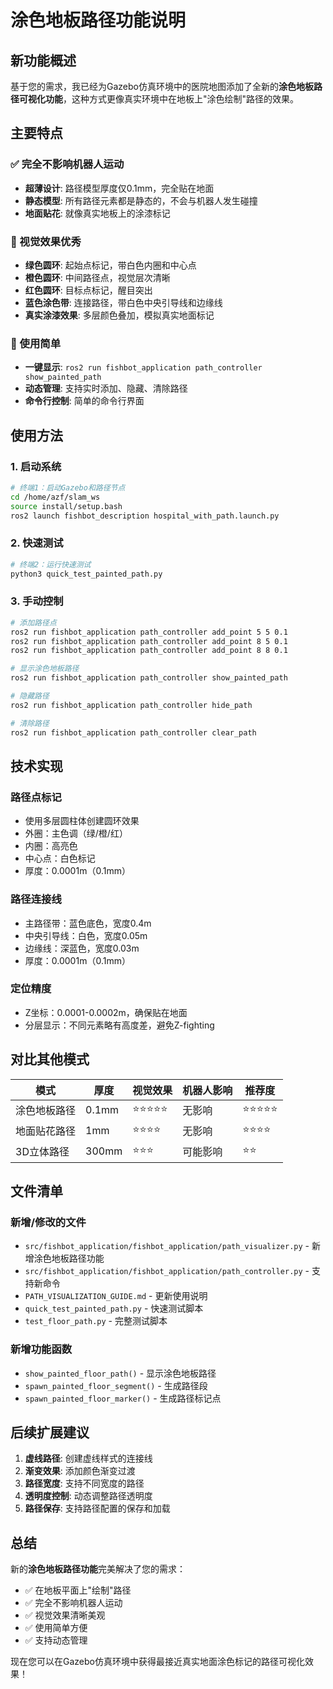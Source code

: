 # 涂色地板路径功能说明

## 新功能概述

基于您的需求，我已经为Gazebo仿真环境中的医院地图添加了全新的**涂色地板路径可视化功能**，这种方式更像真实环境中在地板上"涂色绘制"路径的效果。

## 主要特点

### ✅ 完全不影响机器人运动
- **超薄设计**: 路径模型厚度仅0.1mm，完全贴在地面
- **静态模型**: 所有路径元素都是静态的，不会与机器人发生碰撞
- **地面贴花**: 就像真实地板上的涂漆标记

### 🎨 视觉效果优秀
- **绿色圆环**: 起始点标记，带白色内圈和中心点
- **橙色圆环**: 中间路径点，视觉层次清晰
- **红色圆环**: 目标点标记，醒目突出
- **蓝色涂色带**: 连接路径，带白色中央引导线和边缘线
- **真实涂漆效果**: 多层颜色叠加，模拟真实地面标记

### 🚀 使用简单
- **一键显示**: `ros2 run fishbot_application path_controller show_painted_path`
- **动态管理**: 支持实时添加、隐藏、清除路径
- **命令行控制**: 简单的命令行界面

## 使用方法

### 1. 启动系统
```bash
# 终端1：启动Gazebo和路径节点
cd /home/azf/slam_ws
source install/setup.bash
ros2 launch fishbot_description hospital_with_path.launch.py
```

### 2. 快速测试
```bash
# 终端2：运行快速测试
python3 quick_test_painted_path.py
```

### 3. 手动控制
```bash
# 添加路径点
ros2 run fishbot_application path_controller add_point 5 5 0.1
ros2 run fishbot_application path_controller add_point 8 5 0.1
ros2 run fishbot_application path_controller add_point 8 8 0.1

# 显示涂色地板路径
ros2 run fishbot_application path_controller show_painted_path

# 隐藏路径
ros2 run fishbot_application path_controller hide_path

# 清除路径
ros2 run fishbot_application path_controller clear_path
```

## 技术实现

### 路径点标记
- 使用多层圆柱体创建圆环效果
- 外圈：主色调（绿/橙/红）
- 内圈：高亮色
- 中心点：白色标记
- 厚度：0.0001m（0.1mm）

### 路径连接线
- 主路径带：蓝色底色，宽度0.4m
- 中央引导线：白色，宽度0.05m  
- 边缘线：深蓝色，宽度0.03m
- 厚度：0.0001m（0.1mm）

### 定位精度
- Z坐标：0.0001-0.0002m，确保贴在地面
- 分层显示：不同元素略有高度差，避免Z-fighting

## 对比其他模式

| 模式 | 厚度 | 视觉效果 | 机器人影响 | 推荐度 |
|------|------|----------|------------|--------|
| 涂色地板路径 | 0.1mm | ⭐⭐⭐⭐⭐ | 无影响 | ⭐⭐⭐⭐⭐ |
| 地面贴花路径 | 1mm | ⭐⭐⭐⭐ | 无影响 | ⭐⭐⭐⭐ |
| 3D立体路径 | 300mm | ⭐⭐⭐ | 可能影响 | ⭐⭐ |

## 文件清单

### 新增/修改的文件
- `src/fishbot_application/fishbot_application/path_visualizer.py` - 新增涂色地板路径功能
- `src/fishbot_application/fishbot_application/path_controller.py` - 支持新命令
- `PATH_VISUALIZATION_GUIDE.md` - 更新使用说明
- `quick_test_painted_path.py` - 快速测试脚本
- `test_floor_path.py` - 完整测试脚本

### 新增功能函数
- `show_painted_floor_path()` - 显示涂色地板路径
- `spawn_painted_floor_segment()` - 生成路径段
- `spawn_painted_floor_marker()` - 生成路径标记点

## 后续扩展建议

1. **虚线路径**: 创建虚线样式的连接线
2. **渐变效果**: 添加颜色渐变过渡
3. **路径宽度**: 支持不同宽度的路径
4. **透明度控制**: 动态调整路径透明度
5. **路径保存**: 支持路径配置的保存和加载

## 总结

新的**涂色地板路径功能**完美解决了您的需求：
- ✅ 在地板平面上"绘制"路径
- ✅ 完全不影响机器人运动
- ✅ 视觉效果清晰美观
- ✅ 使用简单方便
- ✅ 支持动态管理

现在您可以在Gazebo仿真环境中获得最接近真实地面涂色标记的路径可视化效果！
